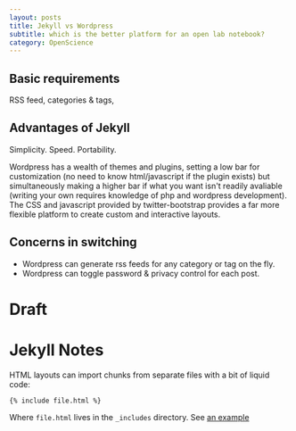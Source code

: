 ```yaml
---
layout: posts 
title: Jekyll vs Wordpress
subtitle: which is the better platform for an open lab notebook?
category: OpenScience
---
```


## Basic requirements

RSS feed, categories & tags, 

## Advantages of Jekyll

Simplicity.  Speed.  Portability.  

Wordpress has a wealth of themes and plugins, setting a low bar for customization (no need to know html/javascript if the plugin exists) but simultaneously making a higher bar if what you want isn't readily avaliable (writing your own requires knowledge of php and wordpress development).  The CSS and javascript provided by twitter-bootstrap provides a far more flexible platform to create custom and interactive layouts.  

## Concerns in switching

- Wordpress can generate rss feeds for any category or tag on the fly. 
- Wordpress can toggle password & privacy control for each post. 

# Draft




# Jekyll Notes 


HTML layouts can import chunks from separate files with a bit of liquid code:

```
{% include file.html %}
```

Where `file.html` lives in the `_includes` directory. See [an example](https://github.com/spo11/kismetik-jekyll)
